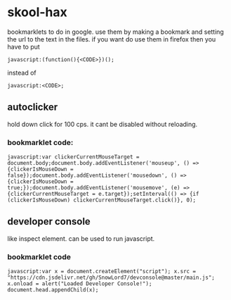 # skool-hax
bookmarklets to do in google. use them by making a bookmark and setting the url to the text in the files. if you want do use them in firefox then you have to put
```
javascript:(function(){<CODE>})();
```
instead of
```
javascript:<CODE>;
```
## autoclicker
hold down click for 100 cps. it cant be disabled without reloading.
### bookmarklet code:
```
javascript:var clickerCurrentMouseTarget = document.body;document.body.addEventListener('mouseup', () => {clickerIsMouseDown = false});document.body.addEventListener('mousedown', () => {clickerIsMouseDown = true;});document.body.addEventListener('mousemove', (e) => {clickerCurrentMouseTarget = e.target});setInterval(() => {if (clickerIsMouseDown) clickerCurrentMouseTarget.click()}, 0);
```
## developer console
like inspect element. can be used to run javascript.
### bookmarklet code
```
javascript:var x = document.createElement("script"); x.src = "https://cdn.jsdelivr.net/gh/SnowLord7/devconsole@master/main.js"; x.onload = alert("Loaded Developer Console!"); document.head.appendChild(x);
```
##
